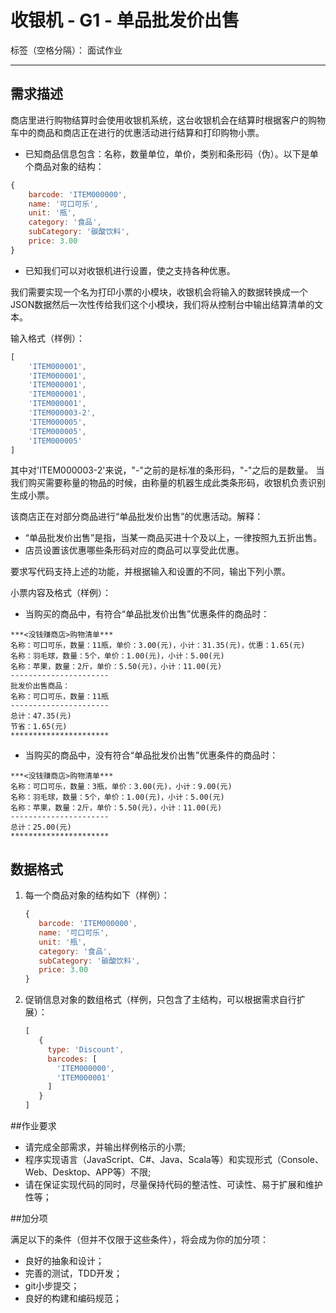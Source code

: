 # 收银机 - G1 - 单品批发价出售

标签（空格分隔）： 面试作业

---

## 需求描述

商店里进行购物结算时会使用收银机系统，这台收银机会在结算时根据客户的购物车中的商品和商店正在进行的优惠活动进行结算和打印购物小票。

* 已知商品信息包含：名称，数量单位，单价，类别和条形码（伪）。以下是单个商品对象的结构：

```javascript
{
    barcode: 'ITEM000000',
    name: '可口可乐',
    unit: '瓶',
    category: '食品',
    subCategory: '碳酸饮料',
    price: 3.00
}
```

* 已知我们可以对收银机进行设置，使之支持各种优惠。

我们需要实现一个名为打印小票的小模块，收银机会将输入的数据转换成一个JSON数据然后一次性传给我们这个小模块，我们将从控制台中输出结算清单的文本。

输入格式（样例）：

```javascript
[
    'ITEM000001',
    'ITEM000001',
    'ITEM000001',
    'ITEM000001',
    'ITEM000001',
    'ITEM000003-2',
    'ITEM000005',
    'ITEM000005',
    'ITEM000005'
]
```

其中对'ITEM000003-2'来说，"-"之前的是标准的条形码，"-"之后的是数量。
当我们购买需要称量的物品的时候，由称量的机器生成此类条形码，收银机负责识别生成小票。


该商店正在对部分商品进行“单品批发价出售”的优惠活动。解释：

- “单品批发价出售”是指，当某一商品买进十个及以上，一律按照九五折出售。
- 店员设置该优惠哪些条形码对应的商品可以享受此优惠。

要求写代码支持上述的功能，并根据输入和设置的不同，输出下列小票。

小票内容及格式（样例）：

- 当购买的商品中，有符合“单品批发价出售”优惠条件的商品时：

```
***<没钱赚商店>购物清单***
名称：可口可乐，数量：11瓶，单价：3.00(元)，小计：31.35(元)，优惠：1.65(元)
名称：羽毛球，数量：5个，单价：1.00(元)，小计：5.00(元)
名称：苹果，数量：2斤，单价：5.50(元)，小计：11.00(元)
----------------------
批发价出售商品：
名称：可口可乐，数量：11瓶
----------------------
总计：47.35(元)
节省：1.65(元)
**********************
```

- 当购买的商品中，没有符合“单品批发价出售”优惠条件的商品时：

```
***<没钱赚商店>购物清单***
名称：可口可乐，数量：3瓶，单价：3.00(元)，小计：9.00(元)
名称：羽毛球，数量：5个，单价：1.00(元)，小计：5.00(元)
名称：苹果，数量：2斤，单价：5.50(元)，小计：11.00(元)
----------------------
总计：25.00(元)
**********************
```


## 数据格式


1. 每一个商品对象的结构如下（样例）：

   ```javascript
   {
      barcode: 'ITEM000000',
      name: '可口可乐',
      unit: '瓶',
      category: '食品',
      subCategory: '碳酸饮料',
      price: 3.00
   }
   ```

2. 促销信息对象的数组格式（样例，只包含了主结构，可以根据需求自行扩展）：

   ```javascript
   [
      {
        type: 'Discount',
        barcodes: [
          'ITEM000000',
          'ITEM000001'
        ]
      }
   ]
   ```

##作业要求

* 请完成全部需求，并输出样例格示的小票;
* 程序实现语言（JavaScript、C#、Java、Scala等）和实现形式（Console、Web、Desktop、APP等）不限;
* 请在保证实现代码的同时，尽量保持代码的整洁性、可读性、易于扩展和维护性等；

##加分项

满足以下的条件（但并不仅限于这些条件），将会成为你的加分项：

* 良好的抽象和设计；
* 完善的测试，TDD开发；
* git小步提交；
* 良好的构建和编码规范；




